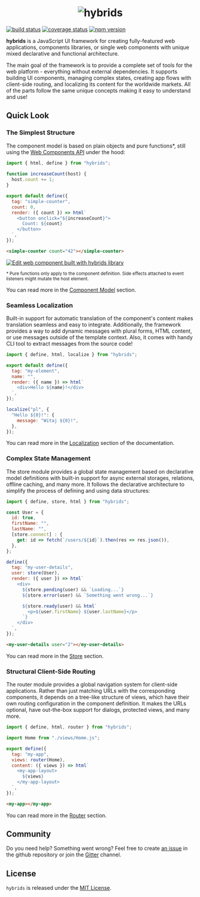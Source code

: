 <center>
<h1>
  <img alt="hybrids" src="/assets/hybrids-full-logo.svg" align="center">
</h1>
</center>

[![build status](https://github.com/hybridsjs/hybrids/actions/workflows/test.yml/badge.svg)](https://github.com/hybridsjs/hybrids/actions/workflows/test.yml?query=branch%3Amain)
[![coverage status](https://coveralls.io/repos/github/hybridsjs/hybrids/badge.svg?branch=main)](https://coveralls.io/github/hybridsjs/hybrids?branch=main)
[![npm version](https://img.shields.io/npm/v/hybrids.svg?style=flat)](https://www.npmjs.com/package/hybrids)

**hybrids** is a JavaScript UI framework for creating fully-featured web applications, components libraries, or single web components with unique mixed declarative and functional architecture.

The main goal of the framework is to provide a complete set of tools for the web platform - everything without external dependencies. It supports building UI components, managing complex states, creating app flows with client-side routing, and localizing its content for the worldwide markets. All of the parts follow the same unique concepts making it easy to understand and use!

## Quick Look

### The Simplest Structure

The component model is based on plain objects and pure functions*, still using the [Web Components API](https://developer.mozilla.org/en-US/docs/Web/Web_Components) under the hood:

```javascript
import { html, define } from "hybrids";
  
function increaseCount(host) {
  host.count += 1;
}

export default define({
  tag: "simple-counter",
  count: 0,
  render: ({ count }) => html`
    <button onclick="${increaseCount}">
      Count: ${count}
    </button>
  `,
});
```

```html
<simple-counter count="42"></simple-counter>
```

[![Edit <simple-counter> web component built with hybrids library](https://codesandbox.io/static/img/play-codesandbox.svg)](https://codesandbox.io/s/simple-counter-web-component-built-with-hybrids-library-co2ow?file=/src/SimpleCounter.js)

<small>\* Pure functions only apply to the component definition. Side effects attached to event listeners might mutate the host element.</small>

You can read more in the [Component Model](/component-model/definition.md) section.

### Seamless Localization

Built-in support for automatic translation of the component's content makes translation seamless and easy to integrate. Additionally, the framework provides a way to add dynamic messages with plural forms, HTML content, or use messages outside of the template context. Also, it comes with handy CLI tool to extract messages from the source code!

```javascript
import { define, html, localize } from "hybrids";

export default define({
  tag: "my-element",
  name: "",
  render: ({ name }) => html`
    <div>Hello ${name}!</div>
  `,
});

localize("pl", {
  "Hello ${0}!": {
    message: "Witaj ${0}!",
  },
});
```

You can read more in the [Localization](https://hybrids.js.org/#/component-model/localization.md) section of the documentation.

### Complex State Management

The store module provides a global state management based on declarative model definitions with built-in support for async external storages, relations, offline caching, and many more. It follows the declarative architecture to simplify the process of defining and using data structures:

```javascript
import { define, store, html } from "hybrids";

const User = {
  id: true,
  firstName: "",
  lastName: "",
  [store.connect] : {
    get: id => fetch(`/users/${id}`).then(res => res.json()),
  },
};

define({
  tag: "my-user-details",
  user: store(User),
  render: ({ user }) => html`
    <div>
      ${store.pending(user) && `Loading...`}
      ${store.error(user) && `Something went wrong...`}

      ${store.ready(user) && html`
        <p>${user.firstName} ${user.lastName}</p>
      `}
    </div>
  `,
});
```

```html
<my-user-details user="2"></my-user-details>
```

You can read more in the [Store](/store/usage.md) section.

### Structural Client-Side Routing

The router module provides a global navigation system for client-side applications. Rather than just matching URLs with the corresponding components, it depends on a tree-like structure of views, which have their own routing configuration in the component definition. It makes the URLs optional, have out-the-box support for dialogs, protected views, and many more.

```javascript
import { define, html, router } from "hybrids";

import Home from "./views/Home.js";

export define({
  tag: "my-app",
  views: router(Home),
  content: ({ views }) => html`
    <my-app-layout>
      ${views}
    </my-app-layout>
  `,
});
```

```html
<my-app></my-app>
```

You can read more in the [Router](/router/usage.md) section.

## Community

Do you need help? Something went wrong? Feel free to create [an issue](https://github.com/hybridsjs/hybrids/issues/new) in the github repository or join the [Gitter](https://gitter.im/hybridsjs) channel.

## License

`hybrids` is released under the [MIT License](LICENSE).
